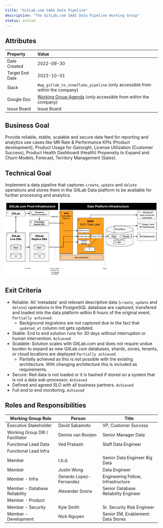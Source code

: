```yaml
---
title: "GitLab.com SAAS Data Pipeline"
description: "The GitLab.com SAAS Data Pipeline Working Group"
status: active
---
```


## Attributes

| Property        | Value                                                                                                                                             |
|:----------------|:--------------------------------------------------------------------------------------------------------------------------------------------------|
| Date Created    | 2022-09-30                                                                                                                                       |
| Target End Date | 2023-10-01                                                                                                                                        |
| Slack           | `#wg_gitlab_to_snowflake_pipeline` (only accessible from within the company)                                         |
| Google Doc      | [Working Group Agenda](https://docs.google.com/document/d/1plhr7UkyxVoIAP_RHJ6HU3QprQlFxIwTZg9wOlMAr4w/edit?usp=sharing) (only accessible from within the company) |
| Issue Board     | Issue Board                                                |

## Business Goal

Provide reliable, stable, scalable and secure data feed for reporting and analytics use cases like MR Rate & Performance KPIs (Product development), Product Usage for Gainsight, License Utilization (Customer Success), Product Health Dashboard (Health) Propensity to Expand and Churn Models, Forecast, Territory Management (Sales).

## Technical Goal

Implement a data pipeline that captures `create`, `update` and `delete` operations and stores them in the GitLab Data platform to be available for further processing and analytics.

![High Level Design](./HLD.png)

## Exit Criteria

- Reliable: All 'metadata' and relevant descriptive data (`create`, `update` and `delete`) operations in the PostgreSQL database are captured, transfered and loaded into the data platform within 6 hours of the original event. `Partially achieved`.
   - Background migrations are not captured due to the fact that `updated_at` column not gets updated.
- Stable: End to end solution runs for 30 days without interruption or human intervention. `Achieved`
- Scalable: Solution scales with GitLab.com and does not require undue burden to expand as new GitLab.com databases, shards, zones, tenants, or cloud locations are deployed `Partially achieved`
   - Partially achieved as this is not possible with the existing architecture. With changing architecture this is included as requirements.
- Secure: Red data is not loaded or it is hashed if stored on a system that is not a data sub-processor.  `Achieved`
- Defined and agreed SLO with all business partners. `Achieved`
- Full end to end monitoring. `Achieved`

## Roles and Responsibilities

| Working Group Role              | Person                  |  Title                              |
|---------------------------------|------------------------ | ----------------------------------- |
| Executive Stakeholder           | David Sakamoto | VP, Customer Success |
| Working Group DRI / Facilitator | Dennis van Rooijen      | Senior Manager Data                 |
| Functional Lead Data            | Ved Prakash             | Staff Data Engineer                 |
| Functional Lead Infra           |                         |                                     |
| Member                          | t.b.d.                  | Senior Data Engineer Big Data       |
| Member                          | Justin Wong             | Data Engineer                       |
| Member - Infra                  | Gerardo Lopez-Fernandez | Engineering Fellow, Infrastructure  |
| Member - Database Reliability   | Alexandar Sosna         | Senior Database Reliability Engineer|
| Member - Product                |                         |                                     |
| Member - Security               | Kyle Smith              | Sr. Security Risk Engineer          |
| Member - Development            | Nick Nguyen             | Senior EM, Enablement: Data Stores  |
